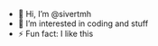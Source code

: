 - 👋 Hi, I’m @sivertmh 
- 👀 I’m interested in coding and stuff
- ⚡ Fun fact: I like this

<!---
sivertmh/sivertmh is a ✨ special ✨ repository because its `README.md` (this file) appears on your GitHub profile.
You can click the Preview link to take a look at your changes.
--->
